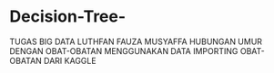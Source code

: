 # Decision-Tree-
TUGAS BIG DATA LUTHFAN FAUZA MUSYAFFA HUBUNGAN UMUR DENGAN OBAT-OBATAN MENGGUNAKAN DATA IMPORTING OBAT-OBATAN DARI KAGGLE
